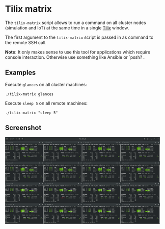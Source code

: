 # Tilix matrix

The `tilix-matrix` script allows to run a command on all cluster nodes
(simulation and IoT) at the same time in a single
[Tilix](https://github.com/gnunn1/tilix) window.

The first argument to the `tilix-matrix` script is passed in as command to
the remote SSH call.

**Note:** It only makes sense to use this tool for applications which require
console interaction. Otherwise use something like Ansible or `pssh? .

## Examples

Execute `glances` on all cluster machines:

    ./tilix-matrix glances

Execute `sleep 5` on all remote machines:

    ./tilix-matrix "sleep 5"

## Screenshot

![Tilix Matrix Example](images/tilix-matrix-example.png "Example of Tilix")
